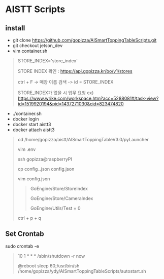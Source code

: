 # AISTT Scripts
## install
+ git clone https://github.com/gopizza/AISmartToppingTableScripts.git
+ git checkout jetson_dev
+ vim container.sh
> STORE_INDEX='store_index'
>
> STORE INDEX 확인 : <https://api.gopizza.kr/bo/v1/stores>
>
> ctrl + F -> 매장 이름 검색 -> id = STORE_INDEX
>
> STORE_INDEX가 없을 시 업무 요청 ex) <https://www.wrike.com/workspace.htm?acc=5288081#/task-view?id=1519920194&pid=1437271030&cid=823474820>
> 
+ ./container.sh
+ docker login
+ docker start aistt3
+ docker attach aistt3
> cd /home/gopizza/aistt/AISmartToppingTableV3.0/pyLauncher
> 
> vim .env
> 
> ssh gopizza@raspberryPI
> 
> cp config_.json config.json
> 
> vim config.json
> 
> > GoEngine/Store/StoreIndex
> > 
> > GoEngine/Store/CameraIndex
> > 
> > GoEngine/Utils/Test = 0
> > 
> ctrl + p + q
> 

## Set Crontab
sudo crontab -e
> 10 1 * * * /sbin/shutdown -r now
> 
> @reboot sleep 60;/usr/bin/sh /home/gopizza/ydy/AISmartToppingTableScripts/autostart.sh
